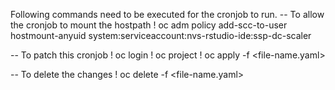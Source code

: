 Following commands need to be executed for the cronjob to run.
-- To allow the cronjob to mount the hostpath
   ! oc adm policy add-scc-to-user hostmount-anyuid system:serviceaccount:nvs-rstudio-ide:ssp-dc-scaler
   
-- To patch this cronjob
   ! oc login 
   ! oc project <project-name>
   ! oc apply -f <file-name.yaml>
   
-- To delete the changes
   ! oc delete -f <file-name.yaml>
 
